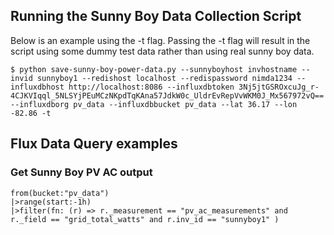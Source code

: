 

## Running the Sunny Boy Data Collection Script

Below is an example using the -t flag. Passing the -t flag will result in the script using
some dummy test data rather than using real sunny boy data.

```
$ python save-sunny-boy-power-data.py --sunnyboyhost invhostname --invid sunnyboy1 --redishost localhost --redispassword nimda1234 --influxdbhost http://localhost:8086 --influxdbtoken 3Nj5jtGSROxcuJg_r-4CJKVIqql_5NLSYjPEuMCzNKpdTqKAna57JdkW0c_UldrEvRepVvWKM0J_Mx567972vQ== --influxdborg pv_data --influxdbbucket pv_data --lat 36.17 --lon -82.86 -t
```


## Flux Data Query examples

### Get Sunny Boy PV AC output

```
from(bucket:"pv_data")
|>range(start:-1h)
|>filter(fn: (r) => r._measurement == "pv_ac_measurements" and r._field == "grid_total_watts" and r.inv_id == "sunnyboy1" )
```
